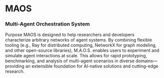# MAOS 
### Multi-Agent Orchestration System

Purpose
MAOS is designed to help researchers and developers characterize arbitrary networks of agent systems. By combining flexible tooling (e.g., Ray for distributed computing, NetworkX for graph modeling, and other open-source libraries), M.A.O.S. enables users to experiment and simulate agent interactions at scale. This allows for rapid prototyping, benchmarking, and analysis of multi-agent scenarios in diverse domains—providing an extensible foundation for AI-native solutions and cutting-edge research.

